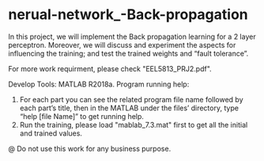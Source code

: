 # nerual-network_-Back-propagation
In this project, we will implement the Back propagation learning for a 2 layer perceptron. Moreover, we will discuss and experiment the aspects for influencing the training; and test the trained weights and “fault tolerance”.

For more work requirment, please check "EEL5813_PRJ2.pdf".

Develop Tools: MATLAB R2018a.
Program running help: 
1.	For each part you can see the related program file name followed by each part’s title, then in the MATLAB under the files’ directory, type “help [file Name]” to get running help.
2.	Run the training, please load "mablab_7.3.mat" first to get all the initial and trained values.

@ Do not use this work for any business purpose.
